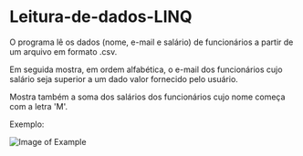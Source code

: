 # Leitura-de-dados-LINQ

O programa lê os dados (nome, e-mail e salário)
de funcionários a partir de um arquivo em formato .csv.

Em seguida mostra, em ordem alfabética, o e-mail dos
funcionários cujo salário seja superior a um dado valor
fornecido pelo usuário.

Mostra também a soma dos salários dos funcionários cujo
nome começa com a letra 'M'.

Exemplo:

![Image of Example](https://i.ibb.co/6ydPP46/image.png)

